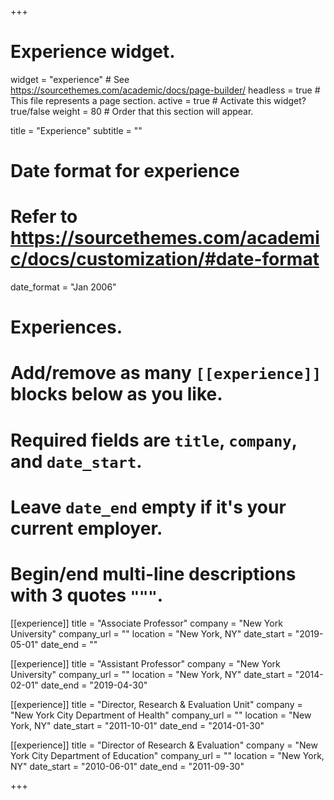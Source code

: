 +++
# Experience widget.
widget = "experience"  # See https://sourcethemes.com/academic/docs/page-builder/
headless = true  # This file represents a page section.
active = true  # Activate this widget? true/false
weight = 80  # Order that this section will appear.

title = "Experience"
subtitle = ""

# Date format for experience
#   Refer to https://sourcethemes.com/academic/docs/customization/#date-format
date_format = "Jan 2006"

# Experiences.
#   Add/remove as many `[[experience]]` blocks below as you like.
#   Required fields are `title`, `company`, and `date_start`.
#   Leave `date_end` empty if it's your current employer.
#   Begin/end multi-line descriptions with 3 quotes `"""`.
[[experience]]
  title = "Associate Professor"
  company = "New York University"
  company_url = ""
  location = "New York, NY"
  date_start = "2019-05-01"
  date_end = ""
  
  [[experience]]
  title = "Assistant Professor"
  company = "New York University"
  company_url = ""
  location = "New York, NY"
  date_start = "2014-02-01"
  date_end = "2019-04-30"

[[experience]]
  title = "Director, Research & Evaluation Unit"
  company = "New York City Department of Health"
  company_url = ""
  location = "New York, NY"
  date_start = "2011-10-01"
  date_end = "2014-01-30"
  
  [[experience]]
  title = "Director of Research & Evaluation"
  company = "New York City Department of Education"
  company_url = ""
  location = "New York, NY"
  date_start = "2010-06-01"
  date_end = "2011-09-30"
  

+++
